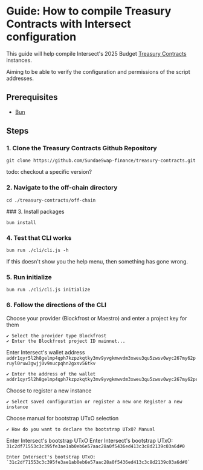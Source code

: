 # Guide: How to compile Treasury Contracts with Intersect configuration

This guide will help compile Intersect's 2025 Budget [Treasury Contracts](https://github.com/SundaeSwap-finance/treasury-contracts) instances.

Aiming to be able to verify the configuration and permissions of the script addresses.

## Prerequisites

- [Bun](https://bun.sh/)

## Steps

### 1. Clone the Treasury Contracts Github Repository

```shell
git clone https://github.com/SundaeSwap-finance/treasury-contracts.git
```

todo: checkout a specific version?

### 2. Navigate to the off-chain directory

```shell
cd ./treasury-contracts/off-chain
```

### 3. Install packages

```shell
bun install
```

### 4. Test that CLI works

```shell
bun run ./cli/cli.js -h
```

If this doesn't show you the help menu,
then something has gone wrong.

### 5. Run initialize

```shell
bun run ./cli/cli.js initialize
```

### 6. Follow the directions of the CLI


Choose your provider (Blockfrost or Maestro) and enter a project key for them

```shell
✔ Select the provider type Blockfrost
✔ Enter the Blockfrost project ID mainnet...
```

Enter Intersect's wallet address `addr1qyr5l2h8gelmp4qph7kzpzkqtky3mv9yvgkmwvdm3xweu3qu5zwsv0wyc267my62pruyl0ruw3gwjj0v9nucpqhn2gxsv56tkv`

```shell
✔ Enter the address of the wallet addr1qyr5l2h8gelmp4qph7kzpzkqtky3mv9yvgkmwvdm3xweu3qu5zwsv0wyc267my62pruyl0ruw3gwjj0v9nucpqhn2gxsv56tkv
```

Choose to register a new instance

``` shell
✔ Select saved configuration or register a new one Register a new instance
```

Choose manual for bootstrap UTxO selection

```shell
✔ How do you want to declare the bootstrap UTxO? Manual
```

Enter Intersect's bootstrap UTxO Enter Intersect's bootstrap UTxO: `31c2df71553c3c395fe3ae1ab0eb6e57aac28a0f5436ed413c3c8d2139c03a6d#0`

```shell
Enter Intersect's bootstrap UTxO: `31c2df71553c3c395fe3ae1ab0eb6e57aac28a0f5436ed413c3c8d2139c03a6d#0`
```
